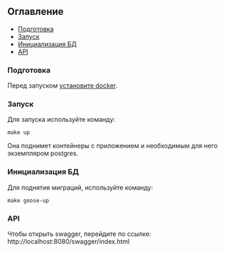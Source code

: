 ## Оглавление

* [Подготовка](#подготовка)
* [Запуск](#запуск)
* [Инициализация БД](#инициализация-бд)
* [API](#api)


### Подготовка

Перед запуском [установите docker](https://docs.docker.com/engine/install/).

### Запуск

Для запуска используйте команду:
```
make up
```
Она поднимет контейнеры с приложением и необходимым для него экземпляром postgres.

### Инициализация БД

Для поднятия миграций, используйте команду:
```
make goose-up
```

### API

Чтобы открыть swagger, перейдите по ссылке:
http://localhost:8080/swagger/index.html